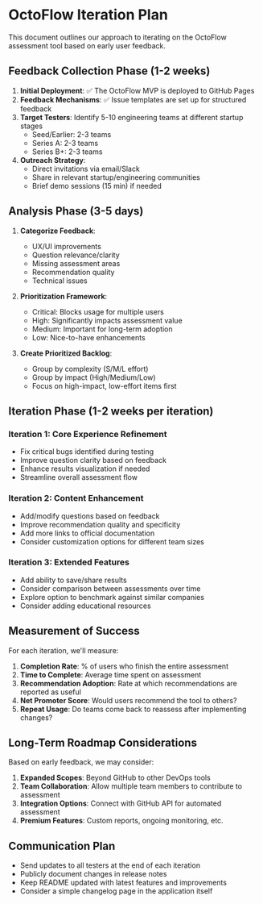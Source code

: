 # OctoFlow Iteration Plan

This document outlines our approach to iterating on the OctoFlow assessment tool based on early user feedback.

## Feedback Collection Phase (1-2 weeks)

1. **Initial Deployment**: ✅ The OctoFlow MVP is deployed to GitHub Pages
2. **Feedback Mechanisms**: ✅ Issue templates are set up for structured feedback
3. **Target Testers**: Identify 5-10 engineering teams at different startup stages
   - Seed/Earlier: 2-3 teams
   - Series A: 2-3 teams
   - Series B+: 2-3 teams
4. **Outreach Strategy**:
   - Direct invitations via email/Slack
   - Share in relevant startup/engineering communities
   - Brief demo sessions (15 min) if needed

## Analysis Phase (3-5 days)

1. **Categorize Feedback**:
   - UX/UI improvements
   - Question relevance/clarity
   - Missing assessment areas
   - Recommendation quality
   - Technical issues
   
2. **Prioritization Framework**:
   - Critical: Blocks usage for multiple users
   - High: Significantly impacts assessment value
   - Medium: Important for long-term adoption
   - Low: Nice-to-have enhancements

3. **Create Prioritized Backlog**:
   - Group by complexity (S/M/L effort)
   - Group by impact (High/Medium/Low)
   - Focus on high-impact, low-effort items first

## Iteration Phase (1-2 weeks per iteration)

### Iteration 1: Core Experience Refinement
- Fix critical bugs identified during testing
- Improve question clarity based on feedback
- Enhance results visualization if needed
- Streamline overall assessment flow

### Iteration 2: Content Enhancement
- Add/modify questions based on feedback
- Improve recommendation quality and specificity
- Add more links to official documentation
- Consider customization options for different team sizes

### Iteration 3: Extended Features
- Add ability to save/share results
- Consider comparison between assessments over time
- Explore option to benchmark against similar companies
- Consider adding educational resources

## Measurement of Success

For each iteration, we'll measure:

1. **Completion Rate**: % of users who finish the entire assessment
2. **Time to Complete**: Average time spent on assessment
3. **Recommendation Adoption**: Rate at which recommendations are reported as useful
4. **Net Promoter Score**: Would users recommend the tool to others?
5. **Repeat Usage**: Do teams come back to reassess after implementing changes?

## Long-Term Roadmap Considerations

Based on early feedback, we may consider:

1. **Expanded Scopes**: Beyond GitHub to other DevOps tools
2. **Team Collaboration**: Allow multiple team members to contribute to assessment
3. **Integration Options**: Connect with GitHub API for automated assessment
4. **Premium Features**: Custom reports, ongoing monitoring, etc.

## Communication Plan

- Send updates to all testers at the end of each iteration
- Publicly document changes in release notes
- Keep README updated with latest features and improvements
- Consider a simple changelog page in the application itself 